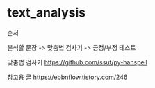 # text_analysis



순서


분석할 문장 -> 맞춤법 검사기 -> 긍정/부정 테스트

맞춤법 검사기
https://github.com/ssut/py-hanspell

참고용 글
https://ebbnflow.tistory.com/246
